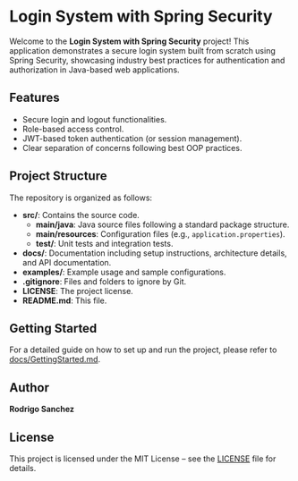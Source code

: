 # Login System with Spring Security

Welcome to the **Login System with Spring Security** project! This application demonstrates a secure login system built from scratch using Spring Security, showcasing industry best practices for authentication and authorization in Java-based web applications.

## Features
- Secure login and logout functionalities.
- Role-based access control.
- JWT-based token authentication (or session management).
- Clear separation of concerns following best OOP practices.

## Project Structure
The repository is organized as follows:
- **src/**: Contains the source code.
  - **main/java**: Java source files following a standard package structure.
  - **main/resources**: Configuration files (e.g., `application.properties`).
  - **test/**: Unit tests and integration tests.
- **docs/**: Documentation including setup instructions, architecture details, and API documentation.
- **examples/**: Example usage and sample configurations.
- **.gitignore**: Files and folders to ignore by Git.
- **LICENSE**: The project license.
- **README.md**: This file.

## Getting Started
For a detailed guide on how to set up and run the project, please refer to [docs/GettingStarted.md](docs/GettingStarted.md).

## Author
**Rodrigo Sanchez**

## License
This project is licensed under the MIT License – see the [LICENSE](LICENSE) file for details.
